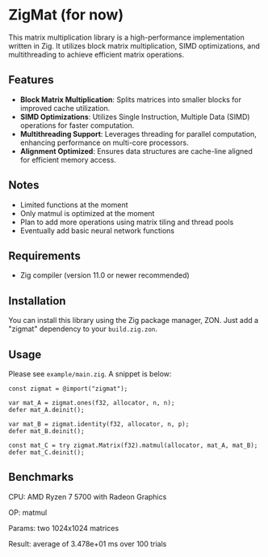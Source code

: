 # ZigMat (for now)

This matrix multiplication library is a high-performance implementation written in Zig. It utilizes block matrix multiplication, SIMD optimizations, and multithreading to achieve efficient matrix operations.

## Features

- **Block Matrix Multiplication**: Splits matrices into smaller blocks for improved cache utilization.
- **SIMD Optimizations**: Utilizes Single Instruction, Multiple Data (SIMD) operations for faster computation.
- **Multithreading Support**: Leverages threading for parallel computation, enhancing performance on multi-core processors.
- **Alignment Optimized**: Ensures data structures are cache-line aligned for efficient memory access.

## Notes

- Limited functions at the moment
- Only matmul is optimized at the moment
- Plan to add more operations using matrix tiling and thread pools
- Eventually add basic neural network functions

## Requirements

- Zig compiler (version 11.0 or newer recommended)

## Installation

You can install this library using the Zig package manager, ZON. Just add a "zigmat" dependency to your `build.zig.zon`.

## Usage

Please see `example/main.zig`. A snippet is below:

```zig
const zigmat = @import("zigmat");

var mat_A = zigmat.ones(f32, allocator, n, n);
defer mat_A.deinit();

var mat_B = zigmat.identity(f32, allocator, n, p);
defer mat_B.deinit();

const mat_C = try zigmat.Matrix(f32).matmul(allocator, mat_A, mat_B);
defer mat_C.deinit();
```

## Benchmarks

CPU: AMD Ryzen 7 5700 with Radeon Graphics

OP: matmul

Params: two 1024x1024 matrices

Result: average of 3.478e+01 ms over 100 trials

